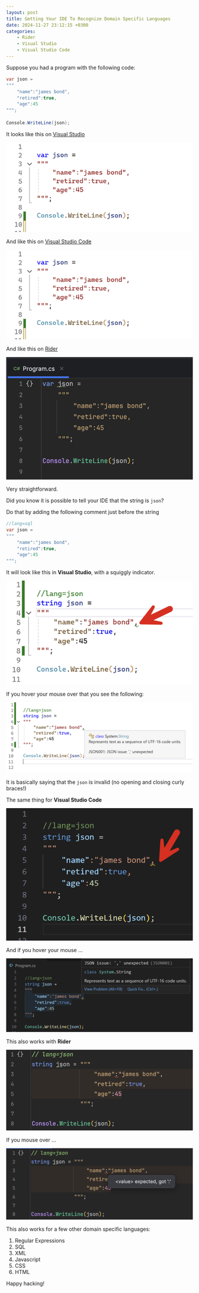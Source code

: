 ```yaml
---
layout: post
title: Getting Your IDE To Recognize Domain Specific Languages
date: 2024-11-27 23:12:15 +0300
categories:
    - Rider
    - Visual Studio
    - Visual Studio Code
---
```


Suppose you had a program with the following code:

```csharp
var json =
"""
    "name":"james bond",
    "retired":true,
    "age":45
""";

Console.WriteLine(json);
```

It looks like this on [Visual Studio](https://visualstudio.microsoft.com)

![vsNormal](../images/2024/11/vsNormal.png)

And like this on [Visual Studio Code](https://code.visualstudio.com)

![vsCodeNormal](../images/2024/11/vsCodeNormal.png)

And like this on [Rider](https://www.jetbrains.com/rider/)

![riderNormal](../images/2024/11/riderNormal.png)

Very straightforward.

Did you know it is possible to tell your IDE that the string is `json`?

Do that by adding the following comment just before the string

```csharp
//lang=sql
var json =
"""
    "name":"james bond",
    "retired":true,
    "age":45
""";
```

It will look like this in **Visual Studio**, with a squiggly indicator.

![vsHint](../images/2024/11/vsHint.png)

If you hover your mouse over that you see the following:

![vsHintTooltip](../images/2024/11/vsHintTooltip.png)

It is basically saying that the `json` is invalid (no opening and closing curly braces!)

The same thing for **Visual Studio Code**

![vsCodeHint](../images/2024/11/vsCodeHint.png)

And if you hover your mouse ...

![vsCodeHintTooltip](../images/2024/11/vsCodeHintTooltip.png)

This also works with **Rider**

![riderHint](../images/2024/11/riderHint.png)

If you mouse over ...

![riderHintTooltip](../images/2024/11/riderHintTooltip.png)

This also works for a few other domain specific languages:

1. Regular Expressions
2. SQL
3. XML
4. Javascript
5. CSS
6. HTML

Happy hacking!